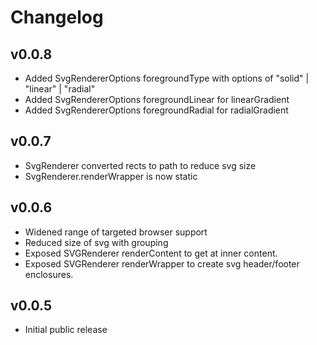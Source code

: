 # Changelog

## v0.0.8

* Added SvgRendererOptions foregroundType with options of "solid" | "linear" | "radial"
* Added SvgRendererOptions foregroundLinear for linearGradient
* Added SvgRendererOptions foregroundRadial for radialGradient

## v0.0.7

* SvgRenderer converted rects to path to reduce svg size
* SvgRenderer.renderWrapper is now static

## v0.0.6

* Widened range of targeted browser support
* Reduced size of svg with grouping
* Exposed SVGRenderer renderContent to get at inner content.
* Exposed SVGRenderer renderWrapper to create svg header/footer enclosures.

## v0.0.5

* Initial public release
